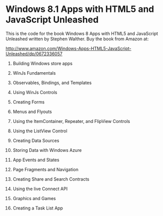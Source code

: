 Windows 8.1 Apps with HTML5 and JavaScript Unleashed
=======================

This is the code for the book Windows 8 Apps with HTML5 and JavaScript Unleashed written by Stephen Walther. 
Buy the book from Amazon at:

http://www.amazon.com/Windows-Apps-HTML5-JavaScript-Unleashed/dp/0672336057

1)	Building Windows store apps

2)	WinJs Fundamentals

3)	Observables, Bindings, and Templates

4)	Using WinJs Controls

5)	Creating Forms

6)	Menus and Flyouts

7)	Using the ItemContainer, Repeater, and FlipView Controls

8)	Using the ListView Control

9)	 Creating Data Sources 

10)	  Storing Data with Windows Azure

11)	App Events and States

12)	Page Fragments and Navigation

13)	Creating Share and Search Contracts

14)	Using the live Connect API

15)	Graphics and Games

16)	Creating a Task List App



